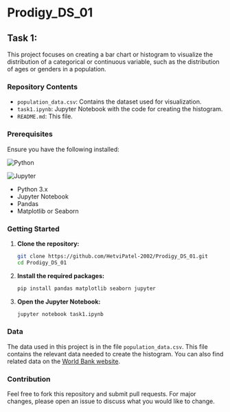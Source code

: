   # Prodigy_DS_01

## Task 1:

This project focuses on creating a bar chart or histogram to visualize the distribution of a categorical or continuous variable, such as the distribution of ages or genders in a population.

### Repository Contents
- `population_data.csv`: Contains the dataset used for visualization.
- `task1.ipynb`: Jupyter Notebook with the code for creating the histogram.
- `README.md`: This file.

### Prerequisites
Ensure you have the following installed:

![Python](https://www.python.org/static/community_logos/python-logo.png)   

![Jupyter](https://jupyter.org/assets/homepage/main-logo.svg)
- Python 3.x 
- Jupyter Notebook 
- Pandas
- Matplotlib or Seaborn

### Getting Started

1. **Clone the repository:**
    ```bash
    git clone https://github.com/HetviPatel-2002/Prodigy_DS_01.git
    cd Prodigy_DS_01
    ```

2. **Install the required packages:**
    ```bash
    pip install pandas matplotlib seaborn jupyter
    ```

3. **Open the Jupyter Notebook:**
    ```bash
    jupyter notebook task1.ipynb
    ```

### Data
The data used in this project is in the file `population_data.csv`. This file contains the relevant data needed to create the histogram.
You can also find related data on the [World Bank website](https://data.worldbank.org/indicator/SP.POP.TOTL).


### Contribution
Feel free to fork this repository and submit pull requests. For major changes, please open an issue to discuss what you would like to change.

